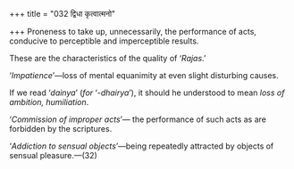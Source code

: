 +++
title = "032 द्विधा कृत्वात्मनो"

+++
Proneness to take up, unnecessarily, the performance of acts, conducive
to perceptible and imperceptible results.

These are the characteristics of the quality of ‘*Rajas*.’

‘*Impatience*’—loss of mental equanimity at even slight disturbing
causes.

If we read ‘*dainya*’ (*for* ‘-*dhairya*’), it should he understood to
mean *loss of ambition, humiliation*.

‘*Commission of improper acts*’— the performance of such acts as are
forbidden by the scriptures.

‘*Addiction to sensual objects*’—being repeatedly attracted by objects
of sensual pleasure.—(32)



